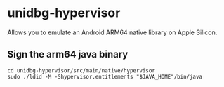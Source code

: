 # unidbg-hypervisor

Allows you to emulate an Android ARM64 native library on Apple Silicon.<br>

## Sign the arm64 java binary
```
cd unidbg-hypervisor/src/main/native/hypervisor
sudo ./ldid -M -Shypervisor.entitlements "$JAVA_HOME"/bin/java
```
